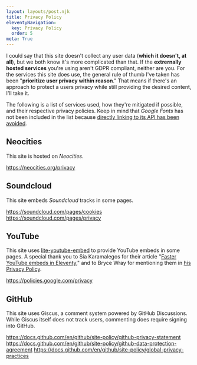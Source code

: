```yaml
---
layout: layouts/post.njk
title: Privacy Policy
eleventyNavigation:
  key: Privacy Policy
  order: 5
meta: True
---
```


I could say that this site doesn't collect any user data (**which it doesn't, at all**), but we both know it's more complicated than that. If the **extrernally hosted services** you're using aren't GDPR compliant, neither are you. For the services this site does use, the general rule of thumb I've taken has been "**prioritize user privacy within reason**." That means if there's an approach to protect a users privacy while still providing the desired content, I'll take it.

The following is a list of services used, how they're mitigated if possible, and their respective privacy policies. Keep in mind that _Google Fonts_ has not been included in the list because [directly linking to its API has been avoided](https://google-webfonts-helper.herokuapp.com/fonts).

## Neocities

This site is hosted on _Neocities_.

https://neocities.org/privacy

## Soundcloud

This site embeds _Soundcloud_ tracks in some pages.

https://soundcloud.com/pages/cookies
https://soundcloud.com/pages/privacy

## YouTube

This site uses [lite-youtube-embed](https://github.com/paulirish/lite-youtube-embed) to provide YouTube embeds in some pages. A special thank you to Sia Karamalegos for their article "[Faster YouTube embeds in Eleventy](https://sia.codes/posts/lite-youtube-embed-eleventy/)," and to Bryce Wray for mentioning them in [his Privacy Policy](https://www.brycewray.com/privacy/).

https://policies.google.com/privacy

## GitHub

This site uses Giscus, a comment system powered by GitHub Discussions. While Giscus itself does not track users, commenting does require signing into GitHub.

https://docs.github.com/en/github/site-policy/github-privacy-statement
https://docs.github.com/en/github/site-policy/github-data-protection-agreement
https://docs.github.com/en/github/site-policy/global-privacy-practices

